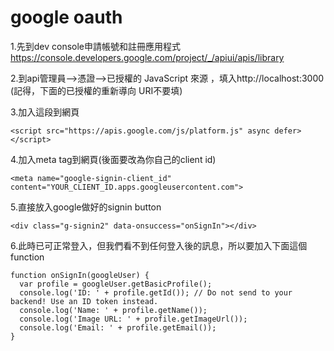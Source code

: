 # google oauth
1.先到dev console申請帳號和註冊應用程式
https://console.developers.google.com/project/_/apiui/apis/library

2.到api管理員-->憑證-->已授權的 JavaScript 來源
，填入http://localhost:3000
(記得，下面的已授權的重新導向 URI不要填)

3.加入這段到網頁
```
<script src="https://apis.google.com/js/platform.js" async defer></script>
```
4.加入meta tag到網頁(後面要改為你自己的client id)
```
<meta name="google-signin-client_id" content="YOUR_CLIENT_ID.apps.googleusercontent.com">
```
5.直接放入google做好的signin button
```
<div class="g-signin2" data-onsuccess="onSignIn"></div>
```
6.此時已可正常登入，但我們看不到任何登入後的訊息，所以要加入下面這個function
```
function onSignIn(googleUser) {
  var profile = googleUser.getBasicProfile();
  console.log('ID: ' + profile.getId()); // Do not send to your backend! Use an ID token instead.
  console.log('Name: ' + profile.getName());
  console.log('Image URL: ' + profile.getImageUrl());
  console.log('Email: ' + profile.getEmail());
}
```
